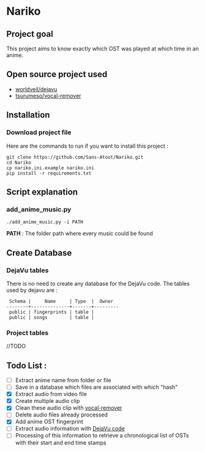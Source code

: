 # Nariko

## Project goal

This project aims to know exactly which OST was played at which time in an anime.

## Open source project used

* [worldveil/dejavu](https://github.com/worldveil/dejavu)
* [tsurumeso/vocal-remover](https://github.com/tsurumeso/vocal-remover/)


## Installation

### Download project file

Here are the commands to run if you want to install this project :
```console
git clone https://github.com/Sans-Atout/Nariko.git
cd Nariko
cp nariko.ini.example nariko.ini
pip install -r requirements.txt
```

## Script explanation

### add_anime_music.py

```shell
./add_anime_music.py -i PATH
```

**PATH** : The folder path where every music could be found

## Create Database

### DejaVu tables

There is no need to create any database for the DejaVu code. The tables used by dejavu are :
```
 Schema |     Name     | Type  |  Owner  
--------+--------------+-------+---------
 public | fingerprints | table |         
 public | songs        | table |         
```

### Project tables
//TODO

## Todo List :

* [ ] Extract anime name from folder or file
* [ ] Save in a database which files are associated with which "hash"
* [x] Extract audio from video file
* [x] Create multiple audio clip
* [x] Clean these audio clip with [vocal-remover](https://github.com/tsurumeso/vocal-remover/)
* [ ] Delete audio files already processed
* [x] Add anime OST fingerprint
* [ ] Extract audio information with [DejaVu code](https://github.com/worldveil/dejavu)
* [ ] Processing of this information to retrieve a chronological list of OSTs with their start and end time stamps
